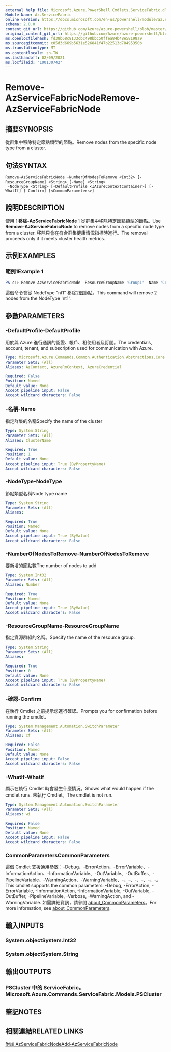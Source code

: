 ```yaml
---
external help file: Microsoft.Azure.PowerShell.Cmdlets.ServiceFabric.dll-Help.xml
Module Name: Az.ServiceFabric
online version: https://docs.microsoft.com/en-us/powershell/module/az.servicefabric/remove-azservicefabricnode
schema: 2.0.0
content_git_url: https://github.com/Azure/azure-powershell/blob/master/src/ServiceFabric/ServiceFabric/help/Remove-AzServiceFabricNode.md
original_content_git_url: https://github.com/Azure/azure-powershell/blob/master/src/ServiceFabric/ServiceFabric/help/Remove-AzServiceFabricNode.md
ms.openlocfilehash: fd38b68c8133cbc498bbc50ffea84b48e58198a9
ms.sourcegitcommit: c05d3d669b5631e526841f47b22513d78495350b
ms.translationtype: MT
ms.contentlocale: zh-TW
ms.lasthandoff: 02/09/2021
ms.locfileid: "100130742"
---
```

# <span data-ttu-id="ad505-101">Remove-AzServiceFabricNode</span><span class="sxs-lookup"><span data-stu-id="ad505-101">Remove-AzServiceFabricNode</span></span>

## <span data-ttu-id="ad505-102">摘要</span><span class="sxs-lookup"><span data-stu-id="ad505-102">SYNOPSIS</span></span>
<span data-ttu-id="ad505-103">從群集中移除特定節點類型的節點。</span><span class="sxs-lookup"><span data-stu-id="ad505-103">Remove nodes from the specific node type from a cluster.</span></span>

## <span data-ttu-id="ad505-104">句法</span><span class="sxs-lookup"><span data-stu-id="ad505-104">SYNTAX</span></span>

```
Remove-AzServiceFabricNode -NumberOfNodesToRemove <Int32> [-ResourceGroupName] <String> [-Name] <String>
 -NodeType <String> [-DefaultProfile <IAzureContextContainer>] [-WhatIf] [-Confirm] [<CommonParameters>]
```

## <span data-ttu-id="ad505-105">說明</span><span class="sxs-lookup"><span data-stu-id="ad505-105">DESCRIPTION</span></span>
<span data-ttu-id="ad505-106">使用 [ **移除-AzServiceFabricNode** ] 從群集中移除特定節點類型的節點。</span><span class="sxs-lookup"><span data-stu-id="ad505-106">Use **Remove-AzServiceFabricNode** to remove nodes from a specific node type from a cluster.</span></span> <span data-ttu-id="ad505-107">移除只會在符合群集健康情況指標時進行。</span><span class="sxs-lookup"><span data-stu-id="ad505-107">The removal proceeds only if it meets cluster health metrics.</span></span>

## <span data-ttu-id="ad505-108">示例</span><span class="sxs-lookup"><span data-stu-id="ad505-108">EXAMPLES</span></span>

### <span data-ttu-id="ad505-109">範例1</span><span class="sxs-lookup"><span data-stu-id="ad505-109">Example 1</span></span>
```powershell
PS c:> Remove-AzServiceFabricNode -ResourceGroupName 'Group1' -Name 'Contoso01SFCluster' -NodeType 'nt1' -NumberOfNodesToRemove 2
```

<span data-ttu-id="ad505-110">這個命令會從 NodeType "nt1" 移除2個節點。</span><span class="sxs-lookup"><span data-stu-id="ad505-110">This command will remove 2 nodes from the NodeType 'nt1'.</span></span>

## <span data-ttu-id="ad505-111">參數</span><span class="sxs-lookup"><span data-stu-id="ad505-111">PARAMETERS</span></span>

### <span data-ttu-id="ad505-112">-DefaultProfile</span><span class="sxs-lookup"><span data-stu-id="ad505-112">-DefaultProfile</span></span>
<span data-ttu-id="ad505-113">用於與 Azure 進行通訊的認證、帳戶、租使用者及訂閱。</span><span class="sxs-lookup"><span data-stu-id="ad505-113">The credentials, account, tenant, and subscription used for communication with Azure.</span></span>

```yaml
Type: Microsoft.Azure.Commands.Common.Authentication.Abstractions.Core.IAzureContextContainer
Parameter Sets: (All)
Aliases: AzContext, AzureRmContext, AzureCredential

Required: False
Position: Named
Default value: None
Accept pipeline input: False
Accept wildcard characters: False
```

### <span data-ttu-id="ad505-114">-名稱</span><span class="sxs-lookup"><span data-stu-id="ad505-114">-Name</span></span>
<span data-ttu-id="ad505-115">指定群集的名稱</span><span class="sxs-lookup"><span data-stu-id="ad505-115">Specify the name of the cluster</span></span>

```yaml
Type: System.String
Parameter Sets: (All)
Aliases: ClusterName

Required: True
Position: 1
Default value: None
Accept pipeline input: True (ByPropertyName)
Accept wildcard characters: False
```

### <span data-ttu-id="ad505-116">-NodeType</span><span class="sxs-lookup"><span data-stu-id="ad505-116">-NodeType</span></span>
<span data-ttu-id="ad505-117">節點類型名稱</span><span class="sxs-lookup"><span data-stu-id="ad505-117">Node type name</span></span>

```yaml
Type: System.String
Parameter Sets: (All)
Aliases:

Required: True
Position: Named
Default value: None
Accept pipeline input: True (ByValue)
Accept wildcard characters: False
```

### <span data-ttu-id="ad505-118">-NumberOfNodesToRemove</span><span class="sxs-lookup"><span data-stu-id="ad505-118">-NumberOfNodesToRemove</span></span>
<span data-ttu-id="ad505-119">要新增的節點數</span><span class="sxs-lookup"><span data-stu-id="ad505-119">The number of nodes to add</span></span>

```yaml
Type: System.Int32
Parameter Sets: (All)
Aliases: Number

Required: True
Position: Named
Default value: None
Accept pipeline input: True (ByValue)
Accept wildcard characters: False
```

### <span data-ttu-id="ad505-120">-ResourceGroupName</span><span class="sxs-lookup"><span data-stu-id="ad505-120">-ResourceGroupName</span></span>
<span data-ttu-id="ad505-121">指定資源群組的名稱。</span><span class="sxs-lookup"><span data-stu-id="ad505-121">Specify the name of the resource group.</span></span>

```yaml
Type: System.String
Parameter Sets: (All)
Aliases:

Required: True
Position: 0
Default value: None
Accept pipeline input: True (ByPropertyName)
Accept wildcard characters: False
```

### <span data-ttu-id="ad505-122">-確認</span><span class="sxs-lookup"><span data-stu-id="ad505-122">-Confirm</span></span>
<span data-ttu-id="ad505-123">在執行 Cmdlet 之前提示您進行確認。</span><span class="sxs-lookup"><span data-stu-id="ad505-123">Prompts you for confirmation before running the cmdlet.</span></span>

```yaml
Type: System.Management.Automation.SwitchParameter
Parameter Sets: (All)
Aliases: cf

Required: False
Position: Named
Default value: None
Accept pipeline input: False
Accept wildcard characters: False
```

### <span data-ttu-id="ad505-124">-WhatIf</span><span class="sxs-lookup"><span data-stu-id="ad505-124">-WhatIf</span></span>
<span data-ttu-id="ad505-125">顯示在執行 Cmdlet 時會發生什麼情況。</span><span class="sxs-lookup"><span data-stu-id="ad505-125">Shows what would happen if the cmdlet runs.</span></span>
<span data-ttu-id="ad505-126">未執行 Cmdlet。</span><span class="sxs-lookup"><span data-stu-id="ad505-126">The cmdlet is not run.</span></span>

```yaml
Type: System.Management.Automation.SwitchParameter
Parameter Sets: (All)
Aliases: wi

Required: False
Position: Named
Default value: None
Accept pipeline input: False
Accept wildcard characters: False
```

### <span data-ttu-id="ad505-127">CommonParameters</span><span class="sxs-lookup"><span data-stu-id="ad505-127">CommonParameters</span></span>
<span data-ttu-id="ad505-128">這個 Cmdlet 支援通用參數：-Debug、-ErrorAction、-ErrorVariable、-InformationAction、-InformationVariable、-OutVariable、-OutBuffer、-PipelineVariable、-WarningAction、-WarningVariable、-、-、-、-、-、-。</span><span class="sxs-lookup"><span data-stu-id="ad505-128">This cmdlet supports the common parameters: -Debug, -ErrorAction, -ErrorVariable, -InformationAction, -InformationVariable, -OutVariable, -OutBuffer, -PipelineVariable, -Verbose, -WarningAction, and -WarningVariable.</span></span> <span data-ttu-id="ad505-129">如需詳細資訊，請參閱 [about_CommonParameters](http://go.microsoft.com/fwlink/?LinkID=113216)。</span><span class="sxs-lookup"><span data-stu-id="ad505-129">For more information, see [about_CommonParameters](http://go.microsoft.com/fwlink/?LinkID=113216).</span></span>

## <span data-ttu-id="ad505-130">輸入</span><span class="sxs-lookup"><span data-stu-id="ad505-130">INPUTS</span></span>

### <span data-ttu-id="ad505-131">System.object</span><span class="sxs-lookup"><span data-stu-id="ad505-131">System.Int32</span></span>

### <span data-ttu-id="ad505-132">System.object</span><span class="sxs-lookup"><span data-stu-id="ad505-132">System.String</span></span>

## <span data-ttu-id="ad505-133">輸出</span><span class="sxs-lookup"><span data-stu-id="ad505-133">OUTPUTS</span></span>

### <span data-ttu-id="ad505-134">PSCluster 中的 ServiceFabric。</span><span class="sxs-lookup"><span data-stu-id="ad505-134">Microsoft.Azure.Commands.ServiceFabric.Models.PSCluster</span></span>

## <span data-ttu-id="ad505-135">筆記</span><span class="sxs-lookup"><span data-stu-id="ad505-135">NOTES</span></span>

## <span data-ttu-id="ad505-136">相關連結</span><span class="sxs-lookup"><span data-stu-id="ad505-136">RELATED LINKS</span></span>

[<span data-ttu-id="ad505-137">附加 AzServiceFabricNode</span><span class="sxs-lookup"><span data-stu-id="ad505-137">Add-AzServiceFabricNode</span></span>](./Add-AzServiceFabricNode.md)
